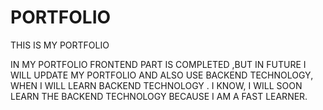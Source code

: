 # PORTFOLIO
THIS IS MY PORTFOLIO

IN MY PORTFOLIO FRONTEND PART IS COMPLETED ,BUT IN FUTURE I WILL UPDATE MY PORTFOLIO AND ALSO USE BACKEND TECHNOLOGY, WHEN I WILL LEARN BACKEND TECHNOLOGY . I KNOW, I WILL SOON LEARN THE BACKEND TECHNOLOGY BECAUSE I AM A FAST LEARNER.
